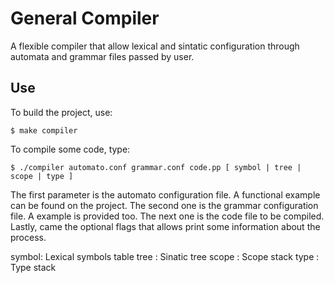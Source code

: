 # General Compiler

A flexible compiler that allow lexical and sintatic configuration through 
automata and grammar files passed by user.

## Use

To build the project, use:

`$ make compiler`

To compile some code, type:

`$ ./compiler automato.conf grammar.conf code.pp [ symbol | tree | scope | type ]`

The first parameter is the automato configuration file. A functional example 
can be found on the project. The second one is the grammar configuration file.
A example is provided too. The next one is the code file to be compiled. Lastly, 
came the optional flags that allows print some information about the process.

symbol: Lexical symbols table
tree  : Sinatic tree
scope : Scope stack
type  : Type stack